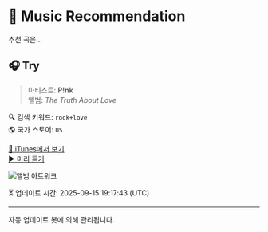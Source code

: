 
# 🎵 Music Recommendation

추천 곡은...

## 🎧 Try  
> 아티스트: **P!nk**  
> 앨범: _The Truth About Love_  

🔍 검색 키워드: `rock+love`  
🌎 국가 스토어: `US`

[🔗 iTunes에서 보기](https://music.apple.com/us/album/try/545398133?i=545398138&uo=4)  
[▶️ 미리 듣기](https://audio-ssl.itunes.apple.com/itunes-assets/AudioPreview125/v4/ae/14/b0/ae14b080-d63c-79c1-2e17-e5bf4254aa5d/mzaf_2329534176679110189.plus.aac.p.m4a)

![앨범 아트워크](https://is1-ssl.mzstatic.com/image/thumb/Music115/v4/2c/b0/de/2cb0de7b-4559-d885-36f8-271c950cba34/886443562097.jpg/100x100bb.jpg)

⏳ 업데이트 시간: 2025-09-15 19:17:43 (UTC)

---
자동 업데이트 봇에 의해 관리됩니다.
